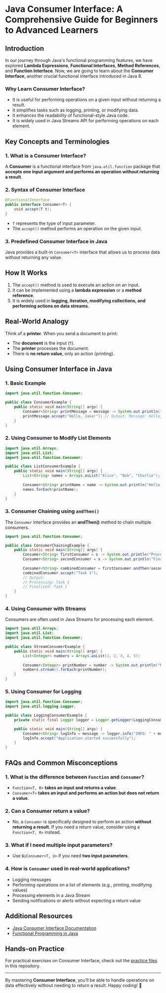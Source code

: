 # Java Consumer Interface: A Comprehensive Guide for Beginners to Advanced Learners

## Introduction

In our journey through Java's functional programming features, we have explored **Lambda Expressions**, **Functional Interfaces**, **Method References**, and **Function Interface**. Now, we are going to learn about the **Consumer Interface**, another crucial functional interface introduced in Java 8.

### Why Learn Consumer Interface?
- It is useful for performing operations on a given input without returning a result.
- It simplifies tasks such as logging, printing, or modifying data.
- It enhances the readability of functional-style Java code.
- It is widely used in Java Streams API for performing operations on each element.

## Key Concepts and Terminologies

### 1. What is a Consumer Interface?
A **Consumer** is a functional interface from `java.util.function` package that **accepts one input argument and performs an operation without returning a result**.

### 2. Syntax of Consumer Interface
```java
@FunctionalInterface
public interface Consumer<T> {
    void accept(T t);
}
```
- `T` represents the type of input parameter.
- The `accept()` method performs an operation on the given input.

### 3. Predefined Consumer Interface in Java
Java provides a built-in `Consumer<T>` interface that allows us to process data without returning any value.

## How It Works
1. The `accept()` method is used to execute an action on an input.
2. It can be implemented using a **lambda expression** or a **method reference**.
3. It is widely used in **logging, iteration, modifying collections, and performing actions on data streams**.

## Real-World Analogy
Think of a **printer**. When you send a document to print:
- The **document** is the input (`T`).
- The **printer** processes the document.
- There is **no return value**, only an action (printing).

## Using Consumer Interface in Java

### 1. Basic Example
```java
import java.util.function.Consumer;

public class ConsumerExample {
    public static void main(String[] args) {
        Consumer<String> printMessage = message -> System.out.println("Message: " + message);
        printMessage.accept("Hello, Java!"); // Output: Message: Hello, Java!
    }
}
```

### 2. Using Consumer to Modify List Elements
```java
import java.util.Arrays;
import java.util.List;
import java.util.function.Consumer;

public class ListConsumerExample {
    public static void main(String[] args) {
        List<String> names = Arrays.asList("Alice", "Bob", "Charlie");
        
        Consumer<String> printName = name -> System.out.println("Hello, " + name + "!");
        names.forEach(printName);
    }
}
```

### 3. Consumer Chaining using `andThen()`
The `Consumer` interface provides an **andThen()** method to chain multiple consumers.

```java
import java.util.function.Consumer;

public class ConsumerChainingExample {
    public static void main(String[] args) {
        Consumer<String> firstConsumer = s -> System.out.println("Processing: " + s);
        Consumer<String> secondConsumer = s -> System.out.println("Finalized: " + s);
        
        Consumer<String> combinedConsumer = firstConsumer.andThen(secondConsumer);
        combinedConsumer.accept("Task 1");
        // Output:
        // Processing: Task 1
        // Finalized: Task 1
    }
}
```

### 4. Using Consumer with Streams
Consumers are often used in Java Streams for processing each element.

```java
import java.util.Arrays;
import java.util.List;
import java.util.function.Consumer;

public class StreamConsumerExample {
    public static void main(String[] args) {
        List<Integer> numbers = Arrays.asList(1, 2, 3, 4, 5);
        
        Consumer<Integer> printNumber = number -> System.out.println("Number: " + number);
        numbers.stream().forEach(printNumber);
    }
}
```

### 5. Using Consumer for Logging
```java
import java.util.function.Consumer;
import java.util.logging.Logger;

public class LoggingConsumerExample {
    private static final Logger logger = Logger.getLogger(LoggingConsumerExample.class.getName());

    public static void main(String[] args) {
        Consumer<String> logInfo = message -> logger.info("INFO: " + message);
        logInfo.accept("Application started successfully");
    }
}
```

## FAQs and Common Misconceptions

### 1. What is the difference between `Function` and `Consumer`?
- `Function<T, R>` **takes an input and returns a value**.
- `Consumer<T>` **takes an input and performs an action but does not return a value**.

### 2. Can a Consumer return a value?
- No, a `Consumer` is specifically designed to perform an action **without returning a result**. If you need a return value, consider using a `Function<T, R>` instead.

### 3. What if I need multiple input parameters?
- Use `BiConsumer<T, U>` if you need **two input parameters**.

### 4. How is `Consumer` used in real-world applications?
- Logging messages
- Performing operations on a list of elements (e.g., printing, modifying values)
- Processing elements in a Java Stream
- Sending notifications or alerts without expecting a return value

## Additional Resources
- [Java Consumer Interface Documentation](https://docs.oracle.com/javase/8/docs/api/java/util/function/Consumer.html)
- [Functional Programming in Java](https://www.baeldung.com/java-8-functional-interfaces)

## Hands-on Practice
For practical exercises on Consumer Interface, check out the [practice files](./path-to-practice-folder/) in this repository.

---
By mastering **Consumer Interface**, you’ll be able to handle operations on data effectively without needing to return a result. Happy coding! 🚀

